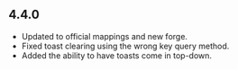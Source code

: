 ## 4.4.0
* Updated to official mappings and new forge.
* Fixed toast clearing using the wrong key query method.
* Added the ability to have toasts come in top-down.